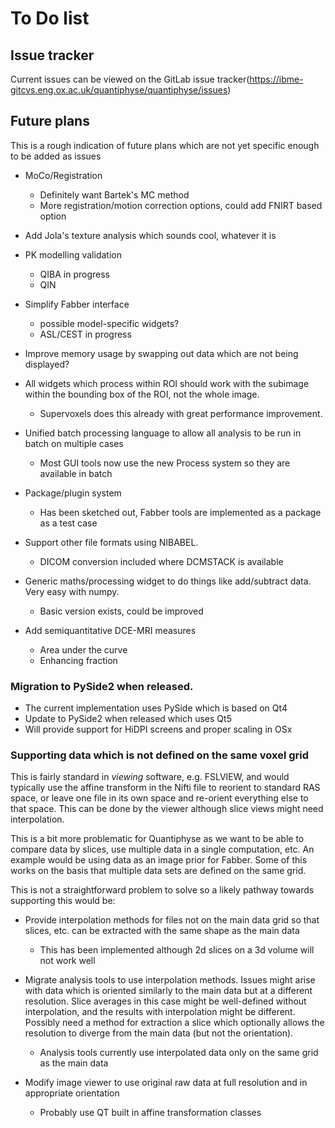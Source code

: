 # To Do list

## Issue tracker

Current issues can be viewed on the GitLab issue tracker(https://ibme-gitcvs.eng.ox.ac.uk/quantiphyse/quantiphyse/issues)

## Future plans

This is a rough indication of future plans which are not yet specific enough to be added as issues

 - MoCo/Registration
   - Definitely want Bartek's MC method
   - More registration/motion correction options, could add FNIRT based option

 - Add Jola's texture analysis which sounds cool, whatever it is

 - PK modelling validation
   - QIBA in progress
   - QIN

 - Simplify Fabber interface
   - possible model-specific widgets?
   - ASL/CEST in progress

 - Improve memory usage by swapping out data which are not being displayed?

 - All widgets which process within ROI should work with the subimage within the bounding box of the
   ROI, not the whole image. 
    - Supervoxels does this already with great performance improvement.

 - Unified batch processing language to allow all analysis to be run in batch on multiple cases 
   - Most GUI tools now use the new Process system so they are available in batch

 - Package/plugin system
   - Has been sketched out, Fabber tools are implemented as a package as a test case

 - Support other file formats using NIBABEL.
   - DICOM conversion included where DCMSTACK is available

 - Generic maths/processing widget to do things like add/subtract data. Very easy with numpy. 
   - Basic version exists, could be improved

 - Add semiquantitative DCE-MRI measures
   - Area under the curve
   - Enhancing fraction

### Migration to PySide2 when released.

 - The current implementation uses PySide which is based on Qt4
 - Update to PySide2 when released which uses Qt5
 - Will provide support for HiDPI screens and proper scaling in OSx

### Supporting data which is not defined on the same voxel grid

This is fairly standard in *viewing* software, e.g. FSLVIEW, and would typically use the affine transform
in the Nifti file to reorient to standard RAS space, or leave one file in its own space and re-orient 
everything else to that space. This can be done by the viewer although slice views might need interpolation.

This is a bit more problematic for Quantiphyse as we want to be able to compare data by slices, use
multiple data in a single computation, etc. An example would be using data as an image prior
for Fabber. Some of this works on the basis that multiple data sets are defined on the same grid.

This is not a straightforward problem to solve so a likely pathway towards supporting this would be:

 - Provide interpolation methods for files not on the main data grid so that slices, etc. can be 
   extracted with the same shape as the main data
   
   - This has been implemented although 2d slices on a 3d volume will not work well

 - Migrate analysis tools to use interpolation methods. Issues might arise with data which is oriented
   similarly to the main data but at a different resolution. Slice averages in this case might be
   well-defined without interpolation, and the results with interpolation might be different. Possibly
   need a method for extraction a slice which optionally allows the resolution to diverge from the
   main data (but not the orientation).

   - Analysis tools currently use interpolated data only on the same grid as the main data

 - Modify image viewer to use original raw data at full resolution and in appropriate orientation

   - Probably use QT built in affine transformation classes



